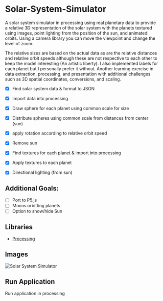 # Solar-System-Simulator

A solar system simulator in processing using real planetary data to provide a relative 3D representation of the solar system with the planets textured using images, point lighting from the position of the sun, and animated orbits. Using a camera library you can move the viewpoint and change the level of zoom.

The relative sizes are based on the actual data as are the relative distances and relative orbit speeds although these are not respective to each other to keep the model interesting (An artistic liberty). I also implemented labels for each planet but I personally prefer it without. Another learning exercise in data extraction, processing, and presentation with additional challenges such as 3D spatial coordinates, conversions, and scaling.

- [x] Find solar system data & format to JSON
- [x] Import data into processing
- [x] Draw sphere for each planet using common scale for size
- [x] Distribute spheres using common scale from distances from center (sun)
- [x] apply rotation according to relative orbit speed
- [x] Remove sun
- [x] Find textures for each planet & import into processing
- [x] Apply textures to each planet
- [x] Directional lighting (from sun)


## Additional Goals:
- [ ] Port to P5.js
- [ ] Moons orbitting planets
- [ ] Option to show/hide Sun

## Libraries

- [Processing](https://processing.org/)

## Images

![Solar System Simulator](https://i.imgur.com/LsUHLGH.png "Solar System Simulator")

## Run Application

Run application in processing
